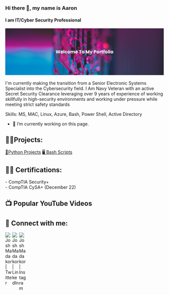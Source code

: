 ### Hi there 👋, my name is Aaron
#### I am IT/Cyber Security Professional 
![I am IT/Cyber Security Professional ](https://github.com/aronwill102/aronwill102/blob/main/banner.png)

I'm currently making the transition from a Senior Electronic Systems Specialist into the Cybersecurity field. I Am Navy Veteran with an active Secret Security Clearance leveraging over 9 years of experience of working skillfully in high-security environments and working under pressure while meeting strict safety standards

Skills: MS, MAC, Linux, Azure, Bash, Power Shell, Active Directory

- 🔭 I’m currently working on this page. 


<h2>👨‍💻Projects:</h2>
<!DOCTYPE HTML>
<html lang="en">

<body>
 <!-- Text link tag - by www.rapidtables.com -->
 <a href="https://github.com/aronwill102/Python/tree/main/Python%20Projects">🐍Python Projects</a>
</body>


</head>
<body>
 <!-- Text link tag - by www.rapidtables.com -->
 <a href="https://github.com/aronwill102/BashScripts/tree/main/Scripts">🖥️ Bash Scripts</a>
</body>
</html>



<h2>👨‍💻 Certifications:</h2>
  - CompTIA Security+<br>
  - CompTIA CySA+ (December 22)


<h2>📺 Popular YouTube Videos</h2>


<h2> 🤳 Connect with me:</h2>

[<img align="left" alt="JoshMadakor | Twitter" width="22px" src="https://cdn.jsdelivr.net/npm/simple-icons@v3/icons/twitter.svg" />][twitter]
[<img align="left" alt="JoshMadakor | LinkedIn" width="22px" src="https://cdn.jsdelivr.net/npm/simple-icons@v3/icons/linkedin.svg" />][linkedin]
[<img align="left" alt="JoshMadakor | Instagram" width="22px" src="https://cdn.jsdelivr.net/npm/simple-icons@v3/icons/instagram.svg" />][instagram]

[twitter]: https://twitter.com/AronWill102
[instagram]: https://www.instagram.com/aronw.ill/
[linkedin]: https://linkedin.com/in/aaron-williams102

<!--
**joshmadakor1/joshmadakor1** is a ✨ _special_ ✨ repository because its `README.md` (this file) appears on your GitHub profile.

Here are some ideas to get you started:

- 🔭 I’m currently working on ...
- 🌱 I’m currently learning ...
- 👯 I’m looking to collaborate on ...
- 🤔 I’m looking for help with ...
- 💬 Ask me about ...
- 📫 How to reach me: ...
- 😄 Pronouns: ...
- ⚡ Fun fact: ...
-->
